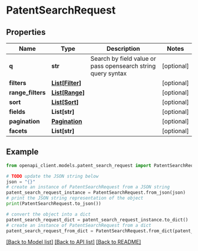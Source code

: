 # PatentSearchRequest


## Properties

Name | Type | Description | Notes
------------ | ------------- | ------------- | -------------
**q** | **str** | Search by field value or pass opensearch string query syntax | [optional] 
**filters** | [**List[Filter]**](Filter.md) |  | [optional] 
**range_filters** | [**List[Range]**](Range.md) |  | [optional] 
**sort** | [**List[Sort]**](Sort.md) |  | [optional] 
**fields** | **List[str]** |  | [optional] 
**pagination** | [**Pagination**](Pagination.md) |  | [optional] 
**facets** | **List[str]** |  | [optional] 

## Example

```python
from openapi_client.models.patent_search_request import PatentSearchRequest

# TODO update the JSON string below
json = "{}"
# create an instance of PatentSearchRequest from a JSON string
patent_search_request_instance = PatentSearchRequest.from_json(json)
# print the JSON string representation of the object
print(PatentSearchRequest.to_json())

# convert the object into a dict
patent_search_request_dict = patent_search_request_instance.to_dict()
# create an instance of PatentSearchRequest from a dict
patent_search_request_from_dict = PatentSearchRequest.from_dict(patent_search_request_dict)
```
[[Back to Model list]](../README.md#documentation-for-models) [[Back to API list]](../README.md#documentation-for-api-endpoints) [[Back to README]](../README.md)


